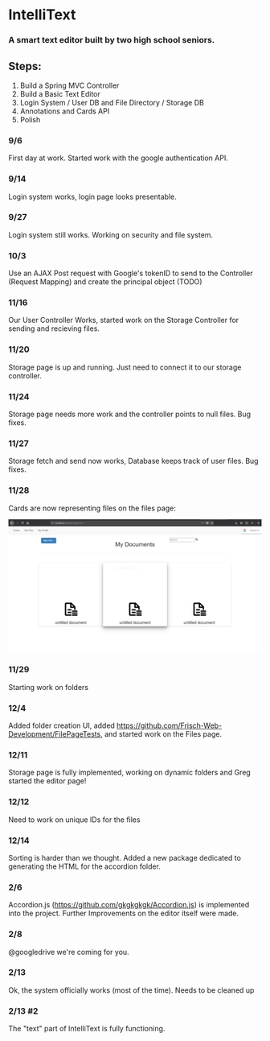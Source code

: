 # IntelliText
### A smart text editor built by two high school seniors.

## Steps:
1. Build a Spring MVC Controller
2. Build a Basic Text Editor
3. Login System / User DB and File Directory / Storage DB
4. Annotations and Cards API
5. Polish

### 9/6
First day at work. Started work with the google authentication API.

### 9/14
Login system works, login page looks presentable.

### 9/27
Login system still works. Working on security and file system.

### 10/3
Use an AJAX Post request with Google's tokenID to send to the Controller (Request Mapping) and create the principal object (TODO)

### 11/16

Our User Controller Works, started work on the Storage Controller for sending and recieving files.

### 11/20

Storage page is up and running. Just need to connect it to our storage controller.

### 11/24

Storage page needs more work and the controller points to null files. Bug fixes.

### 11/27

Storage fetch and send now works, Database keeps track of user files. Bug fixes.

### 11/28 

Cards are now representing files on the files page:

![alt text](screenshots/screenshot1128.PNG "11/28")

### 11/29

Starting work on folders

### 12/4

Added folder creation UI, added https://github.com/Frisch-Web-Development/FilePageTests, and started work on the Files page.

### 12/11

Storage page is fully implemented, working on dynamic folders and Greg started the editor page!

### 12/12

Need to work on unique IDs for the files

### 12/14

Sorting is harder than we thought. Added a new package dedicated to generating the HTML for the accordion folder.

### 2/6

Accordion.js (https://github.com/gkgkgkgk/Accordion.js) is implemented into the project. Further Improvements on the editor itself were made.

### 2/8

@googledrive we're coming for you.

### 2/13

Ok, the system officially works (most of the time). Needs to be cleaned up

### 2/13 \#2

The "text" part of IntelliText is fully functioning.
